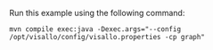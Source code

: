 Run this example using the following command:

```
mvn compile exec:java -Dexec.args="--config /opt/visallo/config/visallo.properties -cp graph"
```
